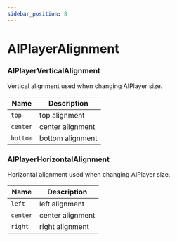 ```yaml
---
sidebar_position: 8
---
```


# AIPlayerAlignment

### AIPlayerVerticalAlignment

Vertical alignment used when changing AIPlayer size.

| Name                   | Description                                         |
| ----- | --------- |
| `top`                  | top alignment |
| `center`               | center alignment |
| `bottom`               | bottom alignment |


### AIPlayerHorizontalAlignment

Horizontal alignment used when changing AIPlayer size.

| Name                   | Description     |
| ----- | --------- |
| `left`                 | left alignment |
| `center`               | center alignment |
| `right`                | right alignment |
